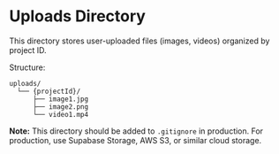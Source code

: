 # Uploads Directory

This directory stores user-uploaded files (images, videos) organized by project ID.

Structure:
```
uploads/
  └── {projectId}/
      ├── image1.jpg
      ├── image2.png
      └── video1.mp4
```

**Note:** This directory should be added to `.gitignore` in production.
For production, use Supabase Storage, AWS S3, or similar cloud storage.
